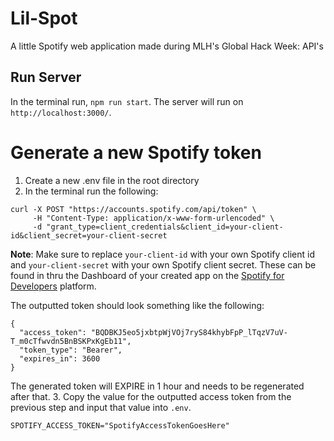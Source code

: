 # Lil-Spot

A little Spotify web application made during MLH's Global Hack Week: API's

## Run Server

In the terminal run, `npm run start`. The server will run on
`http://localhost:3000/`.

# Generate a new Spotify token

1. Create a new .env file in the root directory
2. In the terminal run the following:

```
curl -X POST "https://accounts.spotify.com/api/token" \
     -H "Content-Type: application/x-www-form-urlencoded" \
     -d "grant_type=client_credentials&client_id=your-client-id&client_secret=your-client-secret
```

**Note**: Make sure to replace `your-client-id` with your own Spotify client id and `your-client-secret` with your own Spotify client secret. These can be found in thru the Dashboard of your created app on the [Spotify for Developers](https://developer.spotify.com/) platform.

The outputted token should look something like the following:

```
{
  "access_token": "BQDBKJ5eo5jxbtpWjVOj7ryS84khybFpP_lTqzV7uV-T_m0cTfwvdn5BnBSKPxKgEb11",
  "token_type": "Bearer",
  "expires_in": 3600
}
```

The generated token will EXPIRE in 1 hour and needs to be regenerated after that. 3. Copy the value for the outputted access token from the previous step and input that value into `.env`.

```
SPOTIFY_ACCESS_TOKEN="SpotifyAccessTokenGoesHere"
```
